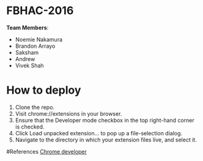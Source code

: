 # FBHAC-2016

**Team Members**:
- Noemie Nakamura
- Brandon Arrayo
- Saksham
- Andrew
- Vivek Shah


# How to deploy 
1. Clone the repo. 
2. Visit chrome://extensions in your browser.
3. Ensure that the Developer mode checkbox in the top right-hand corner is checked.
4. Click Load unpacked extension… to pop up a file-selection dialog.
5.  Navigate to the directory in which your extension files live, and select it.


#References
[Chrome developer](https://developer.chrome.com/extensions/getstarted)


